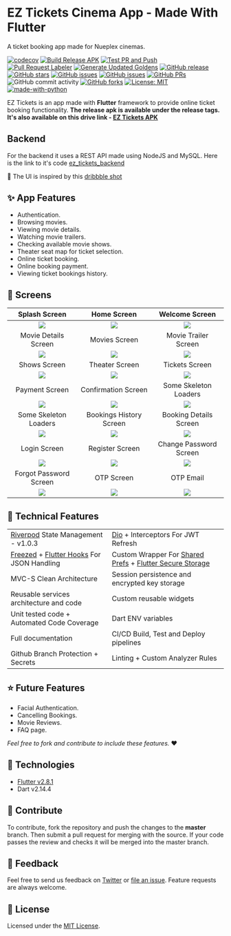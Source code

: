 
# EZ Tickets Cinema App - Made With Flutter #
A ticket booking app made for Nueplex cinemas.

[![codecov]](https://codecov.io/gh/arafaysaleem/ez_tickets_app) [![Build Release APK]](https://github.com/arafaysaleem/ez_tickets_app/actions/workflows/PR-merge-build-release.yaml) [![Test PR and Push]](https://github.com/arafaysaleem/ez_tickets_app/actions/workflows/PR-open-test-build.yaml) [![Pull Request Labeler]](https://github.com/arafaysaleem/ez_tickets_app/actions/workflows/label.yaml) [![Generate Updated Goldens]](https://github.com/arafaysaleem/ez_tickets_app/actions/workflows/PR-generate-goldens.yaml) [![GitHub release]](https://github.com/arafaysaleem/ez_tickets_app/releases) [![GitHub stars]](https://github.com/arafaysaleem/ez_tickets_app/stargazers) [![GitHub issues]](https://github.com/arafaysaleem/ez_tickets_app/issues) [![GitHub issues](https://img.shields.io/github/issues-closed/arafaysaleem/ez_tickets_app?color=brightgreen)](https://github.com/arafaysaleem/ez_tickets_app/issues?q=is%3Aissue+is%3Aclosed) [![GitHub PRs](https://img.shields.io/github/issues-pr-closed/arafaysaleem/ez_tickets_app?color=blueviolet)](https://github.com/arafaysaleem/ez_tickets_app/pulls?q=is%3Apr+is%3Aclosed) ![GitHub commit activity](https://img.shields.io/github/commit-activity/m/arafaysaleem/ez_tickets_app) [![GitHub forks](https://img.shields.io/github/forks/arafaysaleem/ez_tickets_app?color=yellow)](https://github.com/arafaysaleem/ez_tickets_app/network) [![License: MIT](https://img.shields.io/github/license/arafaysaleem/ez_tickets_app)](https://github.com/arafaysaleem/ez_tickets_app/blob/master/LICENSE) [![made-with-python](https://img.shields.io/badge/Made%20With-Flutter-blue)](https://flutter.dev/)

EZ Tickets is an app made with **Flutter** framework to provide online ticket booking functionality.
**The release apk is available under the release tags. It's also available on this drive link - [EZ Tickets APK]**

## Backend
For the backend it uses a REST API made using NodeJS and MySQL. Here is the link to it's code [ez_tickets_backend]

:art: The UI is inspired by this [dribbble shot]

## :sparkles: App Features

- Authentication.
- Browsing movies.
- Viewing movie details.
- Watching movie trailers.
- Checking available movie shows.
- Theater seat map for ticket selection.
- Online ticket booking.
- Online booking payment.
- Viewing ticket bookings history.

## :iphone: Screens
Splash Screen | Home Screen | Welcome Screen |
:------------:|:-----------:|:--------------:|
![](./readme_files/splash_screen.jpg) | ![](./readme_files/home_screen.jpg) | ![](./readme_files/welcome_screen.jpg)
Movie Details Screen | Movies Screen | Movie Trailer Screen |
![](./readme_files/movie_details_screen.jpg) | ![](./readme_files/movies_screen.jpg) | ![](./readme_files/trailer_screen.jpg)
Shows Screen | Theater Screen | Tickets Screen |
![](./readme_files/shows_screen.jpg) | ![](./readme_files/theater_screen.jpg) | ![](./readme_files/tickets_screen.jpg)
Payment Screen | Confirmation Screen | Some Skeleton Loaders |
![](./readme_files/payment_screen.jpg) | ![](./readme_files/booking_done_screen.jpg) | ![](./readme_files/bookings_history_skeleton.jpg)
Some Skeleton Loaders | Bookings History Screen | Booking Details Screen |
![](./readme_files/bookings_history_skeleton.jpg) | ![](./readme_files/bookings_history_screen.jpg) | ![](./readme_files/booking_details_screen.jpg)
Login Screen | Register Screen | Change Password Screen |
![](./readme_files/login_screen.jpg) | ![](./readme_files/register_screen.jpg) | ![](./readme_files/change_password_screen.jpg)
Forgot Password Screen | OTP Screen | OTP Email |
![](./readme_files/forgot_password_screen.jpg) | ![](./readme_files/otp_screen.jpg) | ![](./readme_files/otp_email.jpg)

## :wrench: Technical Features

<table>
    <tr>
        <td><a href="https://pub.dev/packages/riverpod">Riverpod</a> State Management - v1.0.3</td>
        <td><a href="https://pub.dev/packages/dio">Dio</a> + Interceptors For JWT Refresh</td>
    </tr>
    <tr>
        <td><a href="https://pub.dev/packages/freezed">Freezed</a> + <a href="https://pub.dev/packages/flutter_hooks">Flutter Hooks</a> For JSON Handling</td>
        <td>Custom Wrapper For <a href="https://pub.dev/packages/shared_preferences">Shared Prefs</a> + <a href="https://pub.dev/packages/flutter_secure_storage">Flutter Secure Storage</a></td>
    </tr>
    <tr>
        <td>MVC-S Clean Architecture</td>
        <td>Session persistence and encrypted key storage</td>
    </tr>
    <tr>
        <td>Reusable services architecture and code</td>
        <td>Custom reusable widgets</td>
    </tr>
    <tr>
        <td>Unit tested code + Automated Code Coverage</td>
        <td>Dart ENV variables</td>
    </tr>
    <tr>
        <td>Full documentation</td>
        <td>CI/CD Build, Test and Deploy pipelines</td>
    </tr>
    <tr>
        <td>Github Branch Protection + Secrets</td>
        <td>Linting + Custom Analyzer Rules</td>
    </tr>
</table>

## ⭐ Future Features

- Facial Authentication.
- Cancelling Bookings.
- Movie Reviews.
- FAQ page.

*Feel free to fork and contribute to include these features.* ❤︎

## 🚀 Technologies

- [Flutter v2.8.1]
- Dart v2.14.4

## 🤝 Contribute

To contribute, fork the repository and push the changes to the **master** branch. Then submit a pull request for merging with the source. If your code passes the review and checks it will be merged into the master branch.

## 💬 Feedback

Feel free to send us feedback on [Twitter] or [file an issue]. Feature requests are always welcome.

## 📝 License

Licensed under the [MIT License].

[//]: # (These are reference links used in the body of this note and get stripped out when the markdown processor does its job. There is no need to format nicely because it shouldn't be seen. Thanks SO - http://stackoverflow.com/questions/4823468/store-comments-in-markdown-syntax)

[Github issues]: <https://img.shields.io/github/issues/arafaysaleem/ez_tickets_app?color=red>
[GitHub stars]: <https://img.shields.io/github/stars/arafaysaleem/ez_tickets_app?color=orange>
[GitHub release]: <https://img.shields.io/github/release/arafaysaleem/ez_tickets_app?color=blue>
[Generate Updated Goldens]: <https://github.com/arafaysaleem/ez_tickets_app/actions/workflows/PR-generate-goldens.yaml/badge.svg>
[Pull Request Labeler]: <https://github.com/arafaysaleem/ez_tickets_app/actions/workflows/label.yaml/badge.svg>
[Test PR and Push]: <https://github.com/arafaysaleem/ez_tickets_app/actions/workflows/PR-open-test-build.yaml/badge.svg>
[Build Release APK]: <https://github.com/arafaysaleem/ez_tickets_app/actions/workflows/PR-merge-build-release.yaml/badge.svg>
[codecov]: <https://codecov.io/gh/arafaysaleem/ez_tickets_app/branch/master/graph/badge.svg?token=1AL3LTIQE7>
[dribbble shot]: <https://dribbble.com/shots/8257559-Movie-2-0>
[EZ Tickets APK]: <https://drive.google.com/folderview?id=1v7iHxgygzObno7DKGU2FFc2__NS0nZ2->
[ez_tickets_backend]: <https://github.com/arafaysaleem/ez_tickets_backend>
[Flutter v2.8.1]: <https://storage.googleapis.com/flutter_infra_release/releases/stable/windows/flutter_windows_2.8.1-stable.zip>
[Twitter]: <https://twitter.com/AbdurRafaySale2>
[file an issue]: <https://github.com/arafaysaleem/ez_tickets_app/issues/new>
[MIT License]: <./LICENSE>